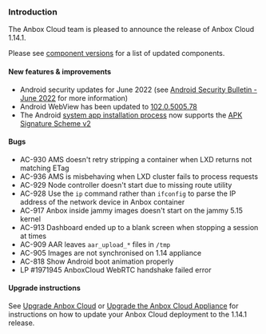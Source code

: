 ### Introduction

The Anbox Cloud team is pleased to announce the release of Anbox Cloud 1.14.1.

Please see [component versions](https://anbox-cloud.io/docs/component-versions) for a list of updated components.

#### New features & improvements

* Android security updates for June 2022 (see [Android Security Bulletin - June 2022](https://source.android.com/security/bulletin/2022-06-01) for more information)
* Android WebView has been updated to [102.0.5005.78](https://chromereleases.googleblog.com/2022/05/chrome-for-android-update_28.html)
* The Android [system app installation process](https://discourse.ubuntu.com/t/how-to-install-an-apk-as-a-system-app/27086) now supports the [APK Signature Scheme v2](https://source.android.com/security/apksigning/v2)

#### Bugs

* AC-930 AMS doesn't retry stripping a container when LXD returns not matching ETag
* AC-936 AMS is misbehaving when LXD cluster fails to process requests
* AC-929 Node controller doesn't start due to missing route utility
* AC-928 Use the `ip` command rather than `ifconfig` to parse the IP address of the network device in Anbox container
* AC-917 Anbox inside jammy images doesn't start on the jammy 5.15 kernel
* AC-913 Dashboard ended up to a blank screen when stopping a session at times
* AC-909 AAR leaves `aar_upload_*` files in `/tmp`
* AC-905 Images are not synchronised on 1.14 appliance
* AC-818 Show Android boot animation properly
* LP #1971945 AnboxCloud WebRTC handshake failed error

#### Upgrade instructions

See [Upgrade Anbox Cloud](https://anbox-cloud.io/docs/howto/update/upgrade-anbox) or [Upgrade the Anbox Cloud Appliance](https://anbox-cloud.io/docs/howto/update/upgrade-appliance) for instructions on how to update your Anbox Cloud deployment to the 1.14.1 release.
